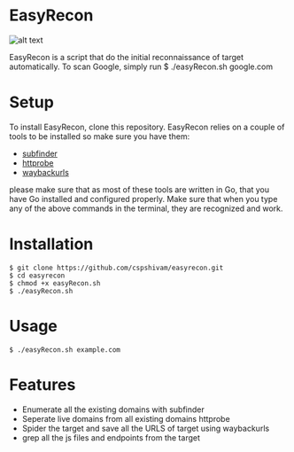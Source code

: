 # EasyRecon
 
![alt text](https://github.com/cspshivam/easyrecon/blob/main/easy.JPG "easyrecon")

EasyRecon is a script that do the initial reconnaissance of target automatically. To scan Google, simply run $ ./easyRecon.sh google.com

# Setup
 To install EasyRecon, clone this repository. EasyRecon relies on a couple of tools to be installed so make sure you have them:
    
 * [subfinder](https://github.com/projectdiscovery/subfinder)
 * [httprobe](https://github.com/tomnomnom/httprobe)
 * [waybackurls](https://github.com/tomnomnom/waybackurls)
 
 please make sure that as most of these tools are written in Go, that you have Go installed and configured properly. Make sure that when you type any of the above commands in the terminal, they are recognized and work.
 
# Installation
```console
$ git clone https://github.com/cspshivam/easyrecon.git
$ cd easyrecon
$ chmod +x easyRecon.sh
$ ./easyRecon.sh
```

# Usage
 ```console
$ ./easyRecon.sh example.com
```
# Features
* Enumerate all the existing domains with subfinder
* Seperate live domains from all existing domains httprobe
* Spider the target and save all the URLS of target using waybackurls
* grep all the js files and endpoints from the target
